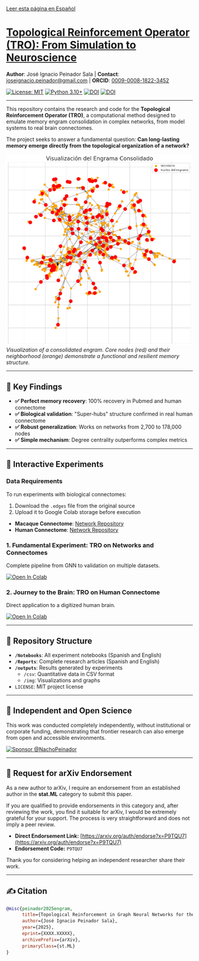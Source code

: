[Leer esta página en Español](README.md)

# [Topological Reinforcement Operator (TRO): From Simulation to Neuroscience](https://github.com/NachoPeinador/Topological-Reinforcement-Operator/blob/main/Reports/TRO_Report.pdf)

**Author**: José Ignacio Peinador Sala | **Contact**: [joseignacio.peinador@gmail.com](mailto:joseignacio.peinador@gmail.com) | **ORCID**: [0009-0008-1822-3452](https://orcid.org/0009-0008-1822-3452)

[![License: MIT](https://img.shields.io/badge/License-MIT-yellow.svg)](https://opensource.org/licenses/MIT)
[![Python 3.10+](https://img.shields.io/badge/python-3.10+-blue.svg)](https://www.python.org/downloads/)
[![DOI](https://img.shields.io/badge/DOI-10.48550/arXiv.XXXX.XXXXX-b31b1b.svg)](https://doi.org/10.48550/arXiv.XXXX.XXXXX)
[![DOI](https://zenodo.org/badge/DOI/10.5281/zenodo.17176413.svg)](https://doi.org/10.5281/zenodo.17176413)

---

This repository contains the research and code for the **Topological Reinforcement Operator (TRO)**, a computational method designed to emulate memory engram consolidation in complex networks, from model systems to real brain connectomes.

The project seeks to answer a fundamental question: **Can long-lasting memory emerge directly from the topological organization of a network?**

![Engram Visualization](https://github.com/NachoPeinador/Topological-Reinforcement-Operator/blob/main/outputs/img/engrama_consolidado.png)
*Visualization of a consolidated engram. Core nodes (red) and their neighborhood (orange) demonstrate a functional and resilient memory structure.*

---

## 🎯 Key Findings

* **✅ Perfect memory recovery**: 100% recovery in Pubmed and human connectome
* **✅ Biological validation**: "Super-hubs" structure confirmed in real human connectome
* **✅ Robust generalization**: Works on networks from 2,700 to 178,000 nodes
* **✅ Simple mechanism**: Degree centrality outperforms complex metrics

---

## 🔬 Interactive Experiments

### **Data Requirements**

To run experiments with biological connectomes:
1.  Download the `.edges` file from the original source
2.  Upload it to Google Colab storage before execution

* **Macaque Connectome**: [Network Repository](https://networkrepository.com/bn-macaque-rhesus-cerebral-cortex-1.php)
* **Human Connectome**: [Network Repository](https://networkrepository.com/bn-human-BNU-1-0025890-session-1.php)

### **1. Fundamental Experiment: TRO on Networks and Connectomes**
Complete pipeline from GNN to validation on multiple datasets.

[![Open In Colab](https://colab.research.google.com/assets/colab-badge.svg)](https://colab.research.google.com/drive/1UoA1PnEJCWcytzHqp63F8pSReigC0dE0?usp=sharing)

### **2. Journey to the Brain: TRO on Human Connectome**
Direct application to a digitized human brain.

[![Open In Colab](https://colab.research.google.com/assets/colab-badge.svg)](https://colab.research.google.com/drive/1245KelkFksdcrnbSgGXmwhCrTPpzIiAx?usp=sharing)

---

## 📂 Repository Structure

* **`/Notebooks`**: All experiment notebooks (Spanish and English)
* **`/Reports`**: Complete research articles (Spanish and English)  
* **`/outputs`**: Results generated by experiments
  * `/csv`: Quantitative data in CSV format
  * `/img`: Visualizations and graphs
* `LICENSE`: MIT project license

---

## 🔬 Independent and Open Science

This work was conducted completely independently, without institutional or corporate funding, demonstrating that frontier research can also emerge from open and accessible environments.

[![Sponsor @NachoPeinador](https://img.shields.io/badge/Sponsor-%E2%9D%A4-%23db61a2.svg)](https://github.com/sponsors/NachoPeinador)

---

## 📩 Request for arXiv Endorsement

As a new author to arXiv, I require an endorsement from an established author in the **stat.ML** category to submit this paper.

If you are qualified to provide endorsements in this category and, after reviewing the work, you find it suitable for arXiv, I would be extremely grateful for your support. The process is very straightforward and does not imply a peer review.

* **Direct Endorsement Link:** [https://arxiv.org/auth/endorse?x=P9TQU7](https://arxiv.org/auth/endorse?x=P9TQU7)
* **Endorsement Code:** `P9TQU7`

Thank you for considering helping an independent researcher share their work.

---

## ✍️ Citation

```bibtex
@misc{peinador2025engram,
      title={Topological Reinforcement in Graph Neural Networks for the Emulation of Engram Consolidation}, 
      author={José Ignacio Peinador Sala},
      year={2025},
      eprint={XXXX.XXXXX},
      archivePrefix={arXiv},
      primaryClass={st.ML}
}
